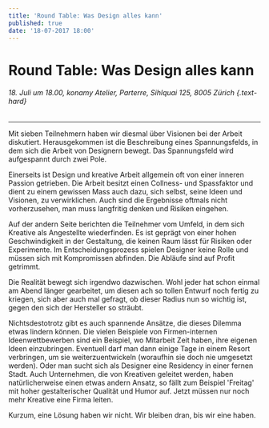 ```yaml
---
title: 'Round Table: Was Design alles kann'
published: true
date: '18-07-2017 18:00'
---
```


# Round Table: Was Design alles kann

###### 18. Juli um 18.00, konamy Atelier, Parterre, Sihlquai 125, 8005 Zürich {.text-hard}

---

Mit sieben Teilnehmern haben wir diesmal über Visionen bei der Arbeit diskutiert. Herausgekommen ist die Beschreibung eines Spannungsfelds, in dem sich die Arbeit von Designern bewegt. Das Spannungsfeld wird aufgespannt durch zwei Pole.

Einerseits ist Design und kreative Arbeit allgemein oft von einer inneren Passion getrieben. Die Arbeit besitzt einen Collness- und Spassfaktor und dient zu einem gewissen Mass auch dazu, sich selbst, seine Ideen und Visionen, zu verwirklichen. Auch sind die Ergebnisse oftmals nicht vorherzusehen, man muss langfritig denken und Risiken eingehen.

Auf der andern Seite berichten die Teilnehmer vom Umfeld, in dem sich Kreative als Angestellte wiederfinden. Es ist geprägt von einer hohen Geschwindigkeit in der Gestaltung, die keinen Raum lässt für Risiken oder Experimente. Im Entscheidungsprozess spielen Designer keine Rolle und müssen sich mit Kompromissen abfinden. Die Abläufe sind auf Profit getrimmt.

Die Realität bewegt sich irgendwo dazwischen. Wohl jeder hat schon einmal am Abend länger gearbeitet, um diesen ach so tollen Entwurf noch fertig zu kriegen, sich aber auch mal gefragt, ob dieser Radius nun so wichtig ist, gegen den sich der Hersteller so sträubt.

Nichtsdestotrotz gibt es auch spannende Ansätze, die dieses Dilemma etwas lindern können. Die vielen Beispiele von Firmen-internen Ideenwettbewerben sind ein Beispiel, wo Mitarbeit Zeit haben, ihre eigenen Ideen einzubringen. Eventuell darf man dann einige Tage in einem Resort verbringen, um sie weiterzuentwickeln (woraufhin sie doch nie umgesetzt werden). Oder man sucht sich als Designer eine Residency in einer fernen Stadt. Auch Unternehmen, die von Kreativen geleitet werden, haben natürlicherweise einen etwas andern Ansatz, so fällt zum Beispiel 'Freitag' mit hoher gestalterischer Qualität und Humor auf. Jetzt müssen nur noch mehr Kreative eine Firma leiten.

Kurzum, eine Lösung haben wir nicht. Wir bleiben dran, bis wir eine haben.
